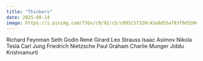 ```yaml
---
title: "Thinkers"
date: 2025-08-14
image: https://i.pinimg.com/736x/c0/92/c5/c092c57320c42e8d55af83f9d5306314.jpg
---
```


Richard Feynman
Seth Godin
René Girard
Leo Strauss
Isaac Asimov
Nikola Tesla
Carl Jung
Friedrich Nietzsche
Paul Graham
Charlie Munger
Jiddu Krishnamurti

